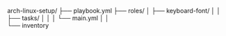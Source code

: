 arch-linux-setup/
├── playbook.yml
├── roles/
│ ├── keyboard-font/
│ │ ├── tasks/
│ │ │ └── main.yml
│ │  
└── inventory

